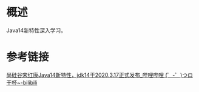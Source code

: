 # 概述

Java14新特性深入学习。

# 参考链接

[尚硅谷宋红康Java14新特性，jdk14于2020.3.17正式发布_哔哩哔哩 (゜-゜)つロ 干杯~-bilibili](https://www.bilibili.com/video/BV1tC4y147US)